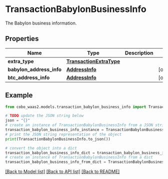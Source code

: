 # TransactionBabylonBusinessInfo

The Babylon business information.

## Properties

Name | Type | Description | Notes
------------ | ------------- | ------------- | -------------
**extra_type** | [**TransactionExtraType**](TransactionExtraType.md) |  | 
**babylon_address_info** | [**AddressInfo**](AddressInfo.md) |  | [optional] 
**btc_address_info** | [**AddressInfo**](AddressInfo.md) |  | [optional] 

## Example

```python
from cobo_waas2.models.transaction_babylon_business_info import TransactionBabylonBusinessInfo

# TODO update the JSON string below
json = "{}"
# create an instance of TransactionBabylonBusinessInfo from a JSON string
transaction_babylon_business_info_instance = TransactionBabylonBusinessInfo.from_json(json)
# print the JSON string representation of the object
print(TransactionBabylonBusinessInfo.to_json())

# convert the object into a dict
transaction_babylon_business_info_dict = transaction_babylon_business_info_instance.to_dict()
# create an instance of TransactionBabylonBusinessInfo from a dict
transaction_babylon_business_info_from_dict = TransactionBabylonBusinessInfo.from_dict(transaction_babylon_business_info_dict)
```
[[Back to Model list]](../README.md#documentation-for-models) [[Back to API list]](../README.md#documentation-for-api-endpoints) [[Back to README]](../README.md)


